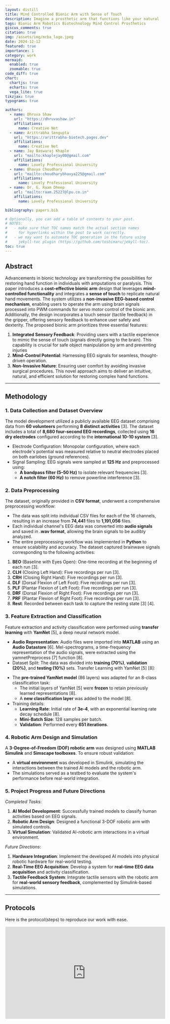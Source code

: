 ```yaml
---
layout: distill
title: Mind Controlled Bionic Arm with Sense of Touch
description: Imagine a prosthetic arm that functions like your natural arm. You wear a headband, and with the thought process, the working signal from mind connects to the prosthetic about moving the arm, it responds accordingly—just like your real arm!
tags: Bionic Arm Robotics Biotechnology Mind Control Prosthetics
giscus_comments: true
citation: true
img: /assets/img/mcba_logo.jpeg
date: 2024-12-12
featured: true
importance: 1
category: work
mermaid:
  enabled: true
  zoomable: true
code_diff: true
chart:
  chartjs: true
  echarts: true
  vega_lite: true
tikzjax: true
typograms: true

authors:
  - name: Dhruva Shaw
    url: "https://dhruvashaw.in"
    affiliations:
      name: Creative Net
  - name: Arittrabha Sengupta
    url: "https://arittrabha-biotech.pages.dev"
    affiliations:
      name: Creative Net
  - name: Jay Baswaraj Khaple
    url: "mailto:khaplejay00@gmail.com"
    affiliations:
      name: Lovely Professional University
  - name: Bhavya Choudhary
    url: "mailto:choudharybhavya225@gmail.com"
    affiliations:
      name: Lovely Professional University
  - name: Dr. G. Raam Dheep
    url: "mailto:raam.25227@lpu.co.in"
    affiliations:
      name: Lovely Professional University

bibliography: papers.bib

# Optionally, you can add a table of contents to your post.
# NOTES:
#   - make sure that TOC names match the actual section names
#     for hyperlinks within the post to work correctly.
#   - we may want to automate TOC generation in the future using
#     jekyll-toc plugin (https://github.com/toshimaru/jekyll-toc).
toc: true
---
```


## Abstract

Advancements in bionic technology are transforming the possibilities for restoring hand function in individuals with amputations or paralysis. This paper introduces a **cost-effective bionic arm** design that leverages **mind-controlled functionality** and integrates a **sense of touch** to replicate natural hand movements. The system utilizes a **non-invasive EEG-based control mechanism**, enabling users to operate the arm using brain signals processed into PWM commands for servo motor control of the bionic arm. Additionally, the design incorporates a touch sensor (tactile feedback) in the gripper, offering sensory feedback to enhance user safety and dexterity.
The proposed bionic arm prioritizes three essential features:
1. **Integrated Sensory Feedback**: Providing users with a tactile experience to mimic the sense of touch (signals directly going to the brain). This capability is crucial for safe object manipulation by arm and preventing injuries
2. **Mind-Control Potential**: Harnessing EEG signals for seamless, thought-driven operation.
3. **Non-Invasive Nature**: Ensuring user comfort by avoiding invasive surgical procedures.
This novel approach aims to deliver an intuitive, natural, and efficient solution for restoring complex hand functions.

---

## Methodology
### 1. Data Collection and Dataset Overview
The model development utilized a publicly available EEG dataset comprising data from **60 volunteers** performing **8 distinct activities** [3]. The dataset includes a total of **8,680 four-second EEG recordings**, collected using **16 dry electrodes** configured according to the **international 10-10 system** [3].
* Electrode Configuration: Monopolar configuration, where each electrode's potential was measured relative to neutral electrodes placed on both earlobes (ground references).
* Signal Sampling: EEG signals were sampled at **125 Hz** and preprocessed using:
    - **A bandpass filter (5–50 Hz)** to isolate relevant frequencies [3].
    - **A notch filter (60 Hz)** to remove powerline interference [3].

### 2. Data Preprocessing
The dataset, originally provided in **CSV format**, underwent a comprehensive preprocessing workflow:
* The data was split into individual CSV files for each of the 16 channels, resulting in an increase from **74,441** files to **1,191,056** files.
* Each individual channel's EEG data was converted into **audio signals** and saved in **.wav format**, allowing the brain signals to be audibly analyzed.
* The entire preprocessing workflow was implemented in **Python** to ensure scalability and accuracy.
The dataset captured brainwave signals corresponding to the following activities:
1. **BEO** (Baseline with Eyes Open): One-time recording at the beginning of each run [3].
2. **CLH** (Closing Left Hand): Five recordings per run [3].
3. **CRH** (Closing Right Hand): Five recordings per run [3].
4. **DLF** (Dorsal Flexion of Left Foot): Five recordings per run [3].
5. **PLF** (Plantar Flexion of Left Foot): Five recordings per run [3].
6. **DRF** (Dorsal Flexion of Right Foot): Five recordings per run [3].
7. **PRF** (Plantar Flexion of Right Foot): Five recordings per run [3].
8. **Rest**: Recorded between each task to capture the resting state [3] [4].

### 3. Feature Extraction and Classification
Feature extraction and activity classification were performed using **transfer learning** with **YamNet** [5], a deep neural network model.
* **Audio Representation**: Audio files were imported into **MATLAB** using an **Audio Datastore** [6]. Mel-spectrograms, a time-frequency representation of the audio signals, were extracted using the yamnetPreprocess [7] function [8].
* Dataset Split: The data was divided into **training (70%)**, **validation (20%)**, and **testing (10%)** sets.
Transfer Learning with YamNet [5] [8]:
- The **pre-trained YamNet model** (86 layers) was adapted for an 8-class classification task:
    + The initial layers of YamNet [5] were **frozen** to retain previously learned representations [8].
    + A **new classification layer** was added to the model [8].
- Training details:
    + **Learning Rate**: Initial rate of **3e-4**, with an exponential learning rate decay schedule [8].
    + **Mini-Batch Size**: 128 samples per batch.
    + **Validation**: Performed every **651 iterations**.

### 4. Robotic Arm Design and Simulation
A **3-Degree-of-Freedom (DOF) robotic arm** was designed using **MATLAB Simulink** and **Simscape toolboxes**. To ensure robust validation:
* A **virtual environment** was developed in Simulink, simulating the interactions between the trained AI models and the robotic arm.
* The simulations served as a testbed to evaluate the system's performance before real-world integration.

### 5. Project Progress and Future Directions
_Completed Tasks_:
1. **AI Model Development**: Successfully trained models to classify human activities based on EEG signals.
2. **Robotic Arm Design**: Designed a functional 3-DOF robotic arm with simulated controls.
3. **Virtual Simulation**: Validated AI-robotic arm interactions in a virtual environment.

_Future Directions_:
1. **Hardware Integration**: Implement the developed AI models into physical robotic hardware for real-world testing.
2. **Real-Time EEG Acquisition**: Develop a system for **real-time EEG data acquisition** and activity classification.
3. **Tactile Feedback System**: Integrate tactile sensors with the robotic arm for **real-world sensory feedback**, complemented by Simulink-based simulations.

---

## Protocols
Here is the protocol(steps) to reproduce our work with ease.
<iframe src="https://www.protocols.io/widgets/doi?uri=dx.doi.org/10.17504/protocols.io.n92ldr869g5b/v1" style="width: 520px; height: 300px; border: 1px solid transparent;"></iframe>
<object data="https://dhruvashaw.in/assets/pdf/resume.pdf" type='application/pdf'/>
